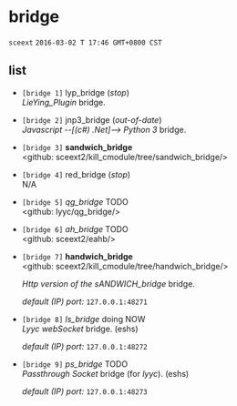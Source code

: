 <!-- bridge.md, sceext2/doc/, (sceext <sceext@foxmail.com>)
   - test201603021746
  -->

# bridge
`sceext` `2016-03-02 T 17:46 GMT+0800 CST`


## list

+ `[bridge 1]` lyp_bridge (*stop*) <br />
  *LieYing_Plugin* bridge. 

+ `[bridge 2]` jnp3_bridge (*out-of-date*) <br />
  *Javascript --[(c#) .Net]--> Python 3* bridge. 

+ `[bridge 3]` **sandwich_bridge** <br />
  &lt;github: sceext2/kill_cmodule/tree/sandwich_bridge/&gt;

+ `[bridge 4]` red_bridge (*stop*) <br />
  N/A

+ `[bridge 5]` *qg_bridge* TODO <br />
  &lt;github: lyyc/qg_bridge/&gt;

+ `[bridge 6]` *ah_bridge* TODO <br />
  &lt;github: sceext2/eahb/&gt;

+ `[bridge 7]` **handwich_bridge** <br />
  &lt;github: sceext2/kill_cmodule/tree/handwich_bridge/&gt;
  
  *Http version of the sANDWICH_bridge* bridge. 
  
  *default (IP) port:* `127.0.0.1:48271`

+ `[bridge 8]` *ls_bridge* doing NOW <br />
  *Lyyc webSocket* bridge. (eshs)
  
  *default (IP) port:* `127.0.0.1:48272`

+ `[bridge 9]` *ps_bridge* TODO <br />
  *Passthrough Socket* bridge (for *lyyc*). (eshs)
  
  *default (IP) port:* `127.0.0.1:48273`

<!-- end bridge.md -->


